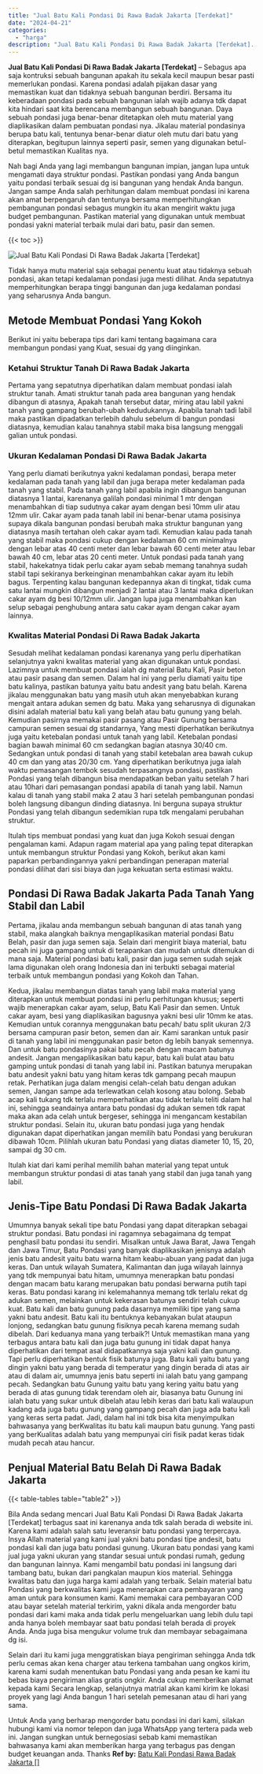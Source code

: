 ```yaml
---
title: "Jual Batu Kali Pondasi Di Rawa Badak Jakarta [Terdekat]"
date: "2024-04-21"
categories: 
  - "harga"
description: "Jual Batu Kali Pondasi Di Rawa Badak Jakarta [Terdekat]. Untuk Anda yang berharap mengorder batu pondasi ini dari kami, silakan hubungi kami via nomor telepo..."
---
```


**Jual Batu Kali Pondasi Di Rawa Badak Jakarta \[Terdekat\]** – Sebagus apa saja kontruksi sebuah bangunan apakah itu sekala kecil maupun besar pasti memerlukan pondasi. Karena pondasi adalah pijakan dasar yang memastikan kuat dan tidaknya sebuah bangunan berdiri. Bersama itu keberadaan pondasi pada sebuah bangunan ialah wajib adanya tdk dapat kita hindari saat kita berencana membangun sebuah bangunan. Daya sebuah pondasi juga benar-benar ditetapkan oleh mutu material yang diaplikasikan dalam pembuatan pondasi nya. Jikalau material pondasinya berupa batu kali, tentunya benar-benar diatur oleh mutu dari batu yang diterapkan, begitupun lainnya seperti pasir, semen yang digunakan betul-betul memastikan Kualitas nya.

Nah bagi Anda yang lagi membangun bangunan impian, jangan lupa untuk mengamati daya struktur pondasi. Pastikan pondasi yang Anda bangun yaitu pondasi terbaik sesuai dg isi bangunan yang hendak Anda bangun. Jangan sampe Anda salah perhitungan dalam membuat pondasi ini karena akan amat berpengaruh dan tentunya bersama memperhitungkan pembangunan pondasi sebagus mungkin itu akan mengirit waktu juga budget pembangunan. Pastikan material yang digunakan untuk membuat pondasi yakni material terbaik mulai dari batu, pasir dan semen.

{{< toc >}}

![Jual Batu Kali Pondasi Di Rawa Badak Jakarta [Terdekat]](/images/jual-batu-kali-35.png)

Tidak hanya mutu material saja sebagai penentu kuat atau tidaknya sebuah pondasi, akan tetapi kedalaman pondasi juga mesti dilihat. Anda sepatutnya memperhitungkan berapa tinggi bangunan dan juga kedalaman pondasi yang seharusnya Anda bangun.

## Metode Membuat Pondasi Yang Kokoh

Berikut ini yaitu beberapa tips dari kami tentang bagaimana cara membangun pondasi yang Kuat, sesuai dg yang diinginkan.

### Ketahui Struktur Tanah Di Rawa Badak Jakarta

Pertama yang sepatutnya diperhatikan dalam membuat pondasi ialah struktur tanah. Amati struktur tanah pada area bangunan yang hendak dibangun di atasnya, Apakah tanah tersebut datar, miring atau labil yakni tanah yang gampang berubah-ubah kedudukannya. Apabila tanah tadi labil maka pastikan dipadatkan terlebih dahulu sebelum di bangun pondasi diatasnya, kemudian kalau tanahnya stabil maka bisa langsung menggali galian untuk pondasi.

### Ukuran Kedalaman Pondasi Di Rawa Badak Jakarta

Yang perlu diamati berikutnya yakni kedalaman pondasi, berapa meter kedalaman pada tanah yang labil dan juga berapa meter kedalaman pada tanah yang stabil. Pada tanah yang labil apabila ingin dibangun bangunan diatasnya 1 lantai, karenanya galilah pondasi minimal 1 mtr dengan menambahkan di tiap sudutnya cakar ayam dengan besi 10mm ulir atau 12mm ulir. Cakar ayam pada tanah labil ini benar-benar utama posisinya supaya dikala bangunan pondasi berubah maka struktur bangunan yang diatasnya masih tertahan oleh cakar ayam tadi. Kemudian kalau pada tanah yang stabil maka pondasi cukup dengan kedalaman 60 cm minimalnya dengan lebar atas 40 centi meter dan lebar bawah 60 centi meter atau lebar bawah 40 cm, lebar atas 20 centi meter. Untuk pondasi pada tanah yang stabil, hakekatnya tidak perlu cakar ayam sebab memang tanahnya sudah stabil tapi sekiranya berkeinginan menambahkan cakar ayam itu lebih bagus. Terpenting kalau bangunan kedepannya akan di tingkat, tidak cuma satu lantai mungkin dibangun menjadi 2 lantai atau 3 lantai maka diperlukan cakar ayam dg besi 10/12mm ulir. Jangan lupa juga menambahkan kan selup sebagai penghubung antara satu cakar ayam dengan cakar ayam lainnya.

### Kwalitas Material Pondasi Di Rawa Badak Jakarta

Sesudah melihat kedalaman pondasi karenanya yang perlu diperhatikan selanjutnya yakni kwalitas material yang akan digunakan untuk pondasi. Lazimnya untuk membuat pondasi ialah dg material Batu Kali, Pasir beton atau pasir pasang dan semen. Dalam hal ini yang perlu diamati yaitu tipe batu kalinya, pastikan batunya yaitu batu andesit yang batu belah. Karena jikalau menggunakan batu yang masih utuh akan menyebabkan kurang mengait antara adukan semen dg batu. Maka yang seharusnya di digunakan disini adalah material batu kali yang belah atau batu gunung yang belah. Kemudian pasirnya memakai pasir pasang atau Pasir Gunung bersama campuran semen sesuai dg standarnya, Yang mesti diperhatikan berikutnya juga yaitu ketebalan pondasi untuk tanah yang labil. Ketebalan pondasi bagian bawah minimal 60 cm sedangkan bagian atasnya 30/40 cm. Sedangkan untuk pondasi di tanah yang stabil ketebalan area bawah cukup 40 cm dan yang atas 20/30 cm. Yang diperhatikan berikutnya juga ialah waktu pemasangan tembok sesudah terpasangnya pondasi, pastikan Pondasi yang telah dibangun bisa mendapatkan beban yaitu setelah 7 hari atau 10hari dari pemasangan pondasi apabila di tanah yang labil. Namun kalau di tanah yang stabil maka 2 atau 3 hari setelah pembangunan pondasi boleh langsung dibangun dinding diatasnya. Ini berguna supaya struktur Pondasi yang telah dibangun sedemikian rupa tdk mengalami perubahan struktur.

Itulah tips membuat pondasi yang kuat dan juga Kokoh sesuai dengan pengalaman kami. Adapun ragam material apa yang paling tepat diterapkan untuk membangun struktur Pondasi yang Kokoh, berikut akan kami paparkan perbandingannya yakni perbandingan penerapan material pondasi dilihat dari sisi biaya dan juga kekuatan serta estimasi waktu.

## Pondasi Di Rawa Badak Jakarta Pada Tanah Yang Stabil dan Labil

Pertama, jikalau anda membangun sebuah bangunan di atas tanah yang stabil, maka alangkah baiknya mengaplikasikan material pondasi Batu Belah, pasir dan juga semen saja. Selain dari mengirit biaya material, batu pecah ini juga gampang untuk di terapankan dan mudah untuk ditemukan di mana saja. Material pondasi batu kali, pasir dan juga semen sudah sejak lama digunakan oleh orang Indonesia dan ini terbukti sebagai material terbaik untuk membangun pondasi yang Kokoh dan Tahan.

Kedua, jikalau membangun diatas tanah yang labil maka material yang diterapkan untuk membuat pondasi ini perlu perhitungan khusus; seperti wajib menerapkan cakar ayam, selup, Batu Kali Pasir dan semen. Untuk cakar ayam, besi yang diaplikasikan bagusnya yakni besi ulir 10mm ke atas. Kemudian untuk corannya menggunakan batu pecah/ batu split ukuran 2/3 bersama campuran pasir beton, semen dan air. Kami sarankan untuk pasir di tanah yang labil ini menggunakan pasir beton dg lebih banyak semennya. Dan untuk batu pondasinya pakai batu pecah dengan macam batunya andesit. Jangan mengaplikasikan batu kapur, batu kali bulat atau batu gamping untuk pondasi di tanah yang labil ini. Pastikan batunya merupakan batu andesit yakni batu yang hitam keras tdk gampang pecah maupun retak. Perhatikan juga dalam mengisi celah-celah batu dengan adukan semen, Jangan sampe ada terlewatkan celah kosong atau bolong. Sebab acap kali tukang tdk terlalu memperhatikan atau tidak terlalu teliti dalam hal ini, sehingga seandainya antara batu pondasi dg adukan semen tdk rapat maka akan ada celah untuk bergeser, sehingga ini mengancam kestabilan struktur pondasi. Selain itu, ukuran batu pondasi juga yang hendak digunakan dapat diperhatikan jangan memilih batu Pondasi yang berukuran dibawah 10cm. Pilihlah ukuran batu Pondasi yang diatas diameter 10, 15, 20, sampai dg 30 cm.

Itulah kiat dari kami perihal memilih bahan material yang tepat untuk membangun struktur pondasi di atas tanah yang stabil dan juga tanah yang labil.

## Jenis-Tipe Batu Pondasi Di Rawa Badak Jakarta

Umumnya banyak sekali tipe batu Pondasi yang dapat diterapkan sebagai struktur pondasi. Batu pondasi ini ragamnya sebagaimana dg tempat penghasil batu pondasi itu sendiri. Misalkan untuk Jawa Barat, Jawa Tengah dan Jawa Timur, Batu Pondasi yang banyak diaplikasikan jenisnya adalah jenis batu andesit yaitu batu warna hitam keabu-abuan yang padat dan juga keras. Dan untuk wilayah Sumatera, Kalimantan dan juga wilayah lainnya yang tdk mempunyai batu hitam, umumnya menerapkan batu pondasi dengan macam batu karang merupakan batu pondasi berwarna putih tapi keras. Batu pondasi karang ini kelemahannya memang tdk terlalu rekat dg adukan semen, melainkan untuk kekerasan batunya sendiri telah cukup kuat. Batu kali dan batu gunung pada dasarnya memiliki tipe yang sama yakni batu andesit. Batu kali itu bentuknya kebanyakan bulat ataupun lonjong, sedangkan batu gunung fisiknya pecah karena memang sudah dibelah. Dari keduanya mana yang terbaik?! Untuk memastikan mana yang terbagus antara batu kali dan juga batu gunung ini tidak dapat hanya diperhatikan dari tempat asal didapatkannya saja yakni kali dan gunung. Tapi perlu diperhatikan bentuk fisik batunya juga. Batu kali yaitu batu yang dingin yakni batu yang berada di temperatur yang dingin berada di atas air atau di dalam air, umumnya jenis batu seperti ini ialah batu yang gampang pecah. Sedangkan batu Gunung yaitu batu yang kering yaitu batu yang berada di atas gunung tidak terendam oleh air, biasanya batu Gunung ini ialah batu yang sukar untuk dibelah atau lebih keras dari batu kali walaupun kadang ada juga batu gunung yang gampang pecah dan juga ada batu kali yang keras serta padat. Jadi, dalam hal ini tdk bisa kita menyimpulkan bahwasanya yang berKwalitas itu batu kali maupun batu gunung. Yang pasti yang berKualitas adalah batu yang mempunyai ciri fisik padat keras tidak mudah pecah atau hancur.

## Penjual Material Batu Belah Di Rawa Badak Jakarta

{{< table-tables table="table2" >}}

Bila Anda sedang mencari Jual Batu Kali Pondasi Di Rawa Badak Jakarta \[Terdekat\] terbagus saat ini karenanya anda tdk salah berada di website ini. Karena kami adalah salah satu leveransir batu pondasi yang terpercaya. Insya Allah material yang kami jual yakni batu pondasi tipe andesit, batu pondasi kali dan juga batu pondasi gunung. Ukuran batu pondasi yang kami jual juga yakni ukuran yang standar sesuai untuk pondasi rumah, gedung dan bangunan lainnya. Kami mengambil batu pondasi ini langsung dari tambang batu, bukan dari pangkalan maupun kios material. Sehingga kwalitas batu dan juga harga kami adalah yang terbaik. Selain material batu Pondasi yang berkwalitas kami juga menerapkan cara pembayaran yang aman untuk para konsumen kami. Kami memakai cara pembayaran COD atau bayar setelah material terkirim, yakni dikala anda mengorder batu pondasi dari kami maka anda tidak perlu mengeluarkan uang lebih dulu tapi anda hanya boleh membayar saat batu pondasi telah berada di proyek Anda. Anda juga bisa mengukur volume truk dan membayar sebagaimana dg isi.

Selain dari itu kami juga menggratiskan biaya pengiriman sehingga Anda tdk perlu cemas akan kena charger atau terkena tambahan uang ongkos kirim, karena kami sudah menentukan batu Pondasi yang anda pesan ke kami itu bebas biaya pengiriman alias gratis ongkir. Anda cukup memberikan alamat kepada kami Secara lengkap, selanjutnya matrial akan kami kirim ke lokasi proyek yang lagi Anda bangun 1 hari setelah pemesanan atau di hari yang sama.

Untuk Anda yang berharap mengorder batu pondasi ini dari kami, silakan hubungi kami via nomor telepon dan juga WhatsApp yang tertera pada web ini. Jangan sungkan untuk bernegosiasi sebab kami memastikan bahwasanya kami akan memberikan harga yang terbagus pas dengan budget keuangan anda. Thanks
**Ref by:** [Batu Kali Pondasi Rawa Badak Jakarta []](https://id.wikipedia.org/wiki/Batu)
